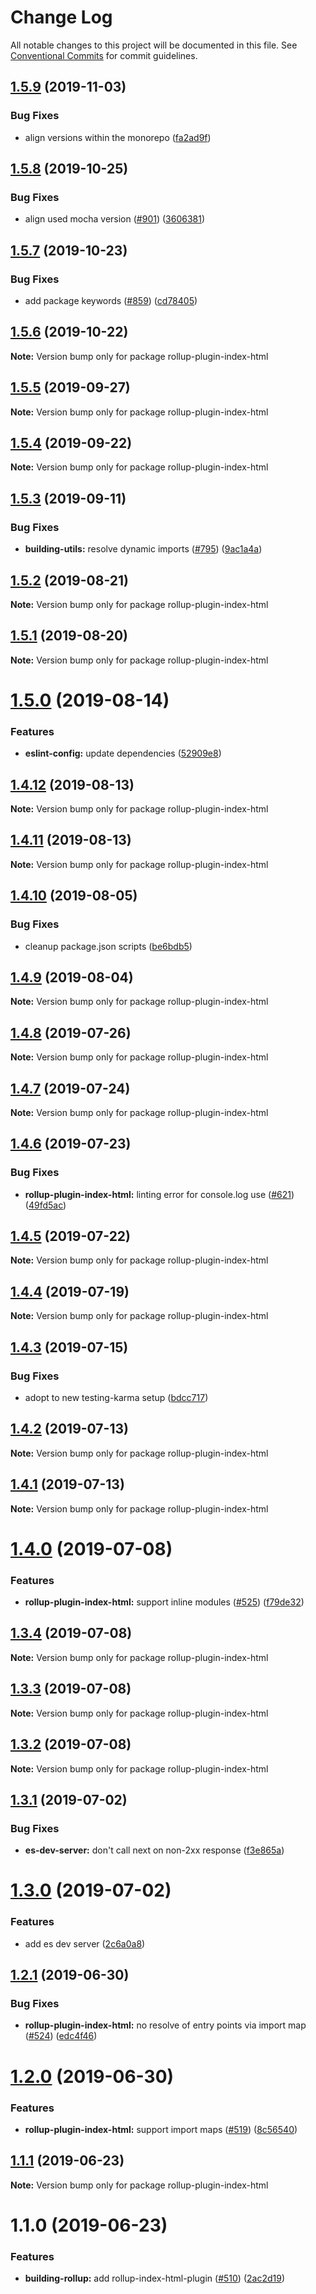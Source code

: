 # Change Log

All notable changes to this project will be documented in this file.
See [Conventional Commits](https://conventionalcommits.org) for commit guidelines.

## [1.5.9](https://github.com/open-wc/open-wc/compare/rollup-plugin-index-html@1.5.8...rollup-plugin-index-html@1.5.9) (2019-11-03)


### Bug Fixes

* align versions within the monorepo ([fa2ad9f](https://github.com/open-wc/open-wc/commit/fa2ad9f))





## [1.5.8](https://github.com/open-wc/open-wc/compare/rollup-plugin-index-html@1.5.7...rollup-plugin-index-html@1.5.8) (2019-10-25)


### Bug Fixes

* align used mocha version ([#901](https://github.com/open-wc/open-wc/issues/901)) ([3606381](https://github.com/open-wc/open-wc/commit/3606381))





## [1.5.7](https://github.com/open-wc/open-wc/compare/rollup-plugin-index-html@1.5.6...rollup-plugin-index-html@1.5.7) (2019-10-23)


### Bug Fixes

* add package keywords ([#859](https://github.com/open-wc/open-wc/issues/859)) ([cd78405](https://github.com/open-wc/open-wc/commit/cd78405))





## [1.5.6](https://github.com/open-wc/open-wc/compare/rollup-plugin-index-html@1.5.5...rollup-plugin-index-html@1.5.6) (2019-10-22)

**Note:** Version bump only for package rollup-plugin-index-html





## [1.5.5](https://github.com/open-wc/open-wc/compare/rollup-plugin-index-html@1.5.4...rollup-plugin-index-html@1.5.5) (2019-09-27)

**Note:** Version bump only for package rollup-plugin-index-html





## [1.5.4](https://github.com/open-wc/open-wc/compare/rollup-plugin-index-html@1.5.3...rollup-plugin-index-html@1.5.4) (2019-09-22)

**Note:** Version bump only for package rollup-plugin-index-html





## [1.5.3](https://github.com/open-wc/open-wc/compare/rollup-plugin-index-html@1.5.2...rollup-plugin-index-html@1.5.3) (2019-09-11)


### Bug Fixes

* **building-utils:** resolve dynamic imports ([#795](https://github.com/open-wc/open-wc/issues/795)) ([9ac1a4a](https://github.com/open-wc/open-wc/commit/9ac1a4a))





## [1.5.2](https://github.com/open-wc/open-wc/compare/rollup-plugin-index-html@1.5.1...rollup-plugin-index-html@1.5.2) (2019-08-21)

**Note:** Version bump only for package rollup-plugin-index-html





## [1.5.1](https://github.com/open-wc/open-wc/compare/rollup-plugin-index-html@1.5.0...rollup-plugin-index-html@1.5.1) (2019-08-20)

**Note:** Version bump only for package rollup-plugin-index-html





# [1.5.0](https://github.com/open-wc/open-wc/compare/rollup-plugin-index-html@1.4.12...rollup-plugin-index-html@1.5.0) (2019-08-14)


### Features

* **eslint-config:** update dependencies ([52909e8](https://github.com/open-wc/open-wc/commit/52909e8))





## [1.4.12](https://github.com/open-wc/open-wc/compare/rollup-plugin-index-html@1.4.11...rollup-plugin-index-html@1.4.12) (2019-08-13)

**Note:** Version bump only for package rollup-plugin-index-html





## [1.4.11](https://github.com/open-wc/open-wc/compare/rollup-plugin-index-html@1.4.10...rollup-plugin-index-html@1.4.11) (2019-08-13)

**Note:** Version bump only for package rollup-plugin-index-html





## [1.4.10](https://github.com/open-wc/open-wc/compare/rollup-plugin-index-html@1.4.9...rollup-plugin-index-html@1.4.10) (2019-08-05)


### Bug Fixes

* cleanup package.json scripts ([be6bdb5](https://github.com/open-wc/open-wc/commit/be6bdb5))





## [1.4.9](https://github.com/open-wc/open-wc/compare/rollup-plugin-index-html@1.4.8...rollup-plugin-index-html@1.4.9) (2019-08-04)

**Note:** Version bump only for package rollup-plugin-index-html





## [1.4.8](https://github.com/open-wc/open-wc/compare/rollup-plugin-index-html@1.4.7...rollup-plugin-index-html@1.4.8) (2019-07-26)

**Note:** Version bump only for package rollup-plugin-index-html





## [1.4.7](https://github.com/open-wc/open-wc/compare/rollup-plugin-index-html@1.4.6...rollup-plugin-index-html@1.4.7) (2019-07-24)

**Note:** Version bump only for package rollup-plugin-index-html





## [1.4.6](https://github.com/open-wc/open-wc/compare/rollup-plugin-index-html@1.4.5...rollup-plugin-index-html@1.4.6) (2019-07-23)


### Bug Fixes

* **rollup-plugin-index-html:** linting error for console.log use ([#621](https://github.com/open-wc/open-wc/issues/621)) ([49fd5ac](https://github.com/open-wc/open-wc/commit/49fd5ac))





## [1.4.5](https://github.com/open-wc/open-wc/compare/rollup-plugin-index-html@1.4.4...rollup-plugin-index-html@1.4.5) (2019-07-22)

**Note:** Version bump only for package rollup-plugin-index-html





## [1.4.4](https://github.com/open-wc/open-wc/compare/rollup-plugin-index-html@1.4.3...rollup-plugin-index-html@1.4.4) (2019-07-19)

**Note:** Version bump only for package rollup-plugin-index-html





## [1.4.3](https://github.com/open-wc/open-wc/compare/rollup-plugin-index-html@1.4.2...rollup-plugin-index-html@1.4.3) (2019-07-15)


### Bug Fixes

* adopt to new testing-karma setup ([bdcc717](https://github.com/open-wc/open-wc/commit/bdcc717))





## [1.4.2](https://github.com/open-wc/open-wc/compare/rollup-plugin-index-html@1.4.1...rollup-plugin-index-html@1.4.2) (2019-07-13)

**Note:** Version bump only for package rollup-plugin-index-html





## [1.4.1](https://github.com/open-wc/open-wc/compare/rollup-plugin-index-html@1.4.0...rollup-plugin-index-html@1.4.1) (2019-07-13)

**Note:** Version bump only for package rollup-plugin-index-html





# [1.4.0](https://github.com/open-wc/open-wc/compare/rollup-plugin-index-html@1.3.4...rollup-plugin-index-html@1.4.0) (2019-07-08)


### Features

* **rollup-plugin-index-html:** support inline modules ([#525](https://github.com/open-wc/open-wc/issues/525)) ([f79de32](https://github.com/open-wc/open-wc/commit/f79de32))





## [1.3.4](https://github.com/open-wc/open-wc/compare/rollup-plugin-index-html@1.3.3...rollup-plugin-index-html@1.3.4) (2019-07-08)

**Note:** Version bump only for package rollup-plugin-index-html





## [1.3.3](https://github.com/open-wc/open-wc/compare/rollup-plugin-index-html@1.3.2...rollup-plugin-index-html@1.3.3) (2019-07-08)

**Note:** Version bump only for package rollup-plugin-index-html





## [1.3.2](https://github.com/open-wc/open-wc/compare/rollup-plugin-index-html@1.3.1...rollup-plugin-index-html@1.3.2) (2019-07-08)

**Note:** Version bump only for package rollup-plugin-index-html





## [1.3.1](https://github.com/open-wc/open-wc/compare/rollup-plugin-index-html@1.3.0...rollup-plugin-index-html@1.3.1) (2019-07-02)


### Bug Fixes

* **es-dev-server:** don't call next on non-2xx response ([f3e865a](https://github.com/open-wc/open-wc/commit/f3e865a))





# [1.3.0](https://github.com/open-wc/open-wc/compare/rollup-plugin-index-html@1.2.1...rollup-plugin-index-html@1.3.0) (2019-07-02)


### Features

* add es dev server ([2c6a0a8](https://github.com/open-wc/open-wc/commit/2c6a0a8))





## [1.2.1](https://github.com/open-wc/open-wc/compare/rollup-plugin-index-html@1.2.0...rollup-plugin-index-html@1.2.1) (2019-06-30)


### Bug Fixes

* **rollup-plugin-index-html:** no resolve of entry points via import map ([#524](https://github.com/open-wc/open-wc/issues/524)) ([edc4f46](https://github.com/open-wc/open-wc/commit/edc4f46))





# [1.2.0](https://github.com/open-wc/open-wc/compare/rollup-plugin-index-html@1.1.1...rollup-plugin-index-html@1.2.0) (2019-06-30)


### Features

* **rollup-plugin-index-html:** support import maps ([#519](https://github.com/open-wc/open-wc/issues/519)) ([8c56540](https://github.com/open-wc/open-wc/commit/8c56540))





## [1.1.1](https://github.com/open-wc/open-wc/compare/rollup-plugin-index-html@1.1.0...rollup-plugin-index-html@1.1.1) (2019-06-23)

**Note:** Version bump only for package rollup-plugin-index-html





# 1.1.0 (2019-06-23)


### Features

* **building-rollup:** add rollup-index-html-plugin ([#510](https://github.com/open-wc/open-wc/issues/510)) ([2ac2d19](https://github.com/open-wc/open-wc/commit/2ac2d19))
